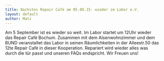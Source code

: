 ```yaml
---
title: Nachstes Repair Café am 05.09.15- wieder im Labor e.V.
layout: default
author: Mati
---
```

Am 5 September ist es wieder so weit. Im Labor startet um 12Uhr wieder das Repair Café Bochum. Zusammen mit dem Alsenwohnzimmer und dem BUND veranstaltet das Labor in seinen Räumlichkeiten in der Alleestr.50 das 12te Repair Café in dieser Kooperation. Repariert wird wieder alles was durch die tür passt und unseren FAQs endspricht. Wir Freuen uns!
